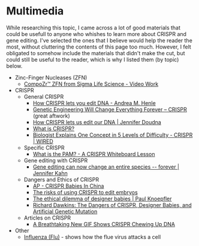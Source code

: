 # Multimedia

While researching this topic, I came across a lot of good materials that could be usefull to anyone who whishes to learn more about CRISPR and gene editing. I've selected the ones that I believe would help the reader the most, without cluttering the contents of this page too much. However, I felt obligated to somehow include the materials that didn't make the cut, but could still be useful to the reader, which is why I listed them (by topic) below.

 - Zinc-Finger Nucleases (ZFN)
   - [CompoZr™ ZFN from Sigma Life Science - Video Work](https://youtu.be/llQWwxkqQkc?t=84) 
 - CRISPR
   - General CRISPR
      - [How CRISPR lets you edit DNA - Andrea M. Henle](https://www.youtube.com/watch?v=6tw_JVz_IEc)
      - [Genetic Engineering Will Change Everything Forever – CRISPR](https://www.youtube.com/watch?v=jAhjPd4uNFY) (great aftwork)
      - [How CRISPR lets us edit our DNA \| Jennifer Doudna](https://www.youtube.com/watch?v=TdBAHexVYzc)
      - [What is CRISPR?](https://www.youtube.com/watch?v=MnYppmstxIs)
      - [Biologist Explains One Concept in 5 Levels of Difficulty - CRISPR \| WIRED](https://www.youtube.com/watch?v=sweN8d4_MUg)
    - Specific CRISPR
      - [What is the PAM? - A CRISPR Whiteboard Lesson](https://www.youtube.com/watch?v=iSEEw4Vs_B4)
    - Gene editing with CRISPR
      - [Gene editing can now change an entire species -- forever \| Jennifer Kahn](https://www.youtube.com/watch?v=OI_OhvOumT0)
    - Dangers and Ethics of CRISPR
      - [AP - CRISPR Babies In China](https://www.youtube.com/watch?v=qUiNG1iW4Ww)
      - [The risks of using CRISPR to edit embryos](https://www.youtube.com/watch?v=0kf5S2HQSjY)
      - [The ethical dilemma of designer babies \| Paul Knoepfler](https://www.youtube.com/watch?v=nOHbn8Q1fBM)
      - [Richard Dawkins: The Dangers of CRISPR, Designer Babies, and Artificial Genetic Mutation](https://www.youtube.com/watch?v=wvCYLhu6JoM)
    - Articles on CRISPR
      - [A Breathtaking New GIF Shows CRISPR Chewing Up DNA](https://www.livescience.com/60938-a-breathtaking-new-gif-shows-crispr-chewing-up-dna.html)
 - Other
   - [Influenza (Flu)](https://www.youtube.com/watch?v=7Omi0IPkNpY) - shows how the flue virus attacks a cell